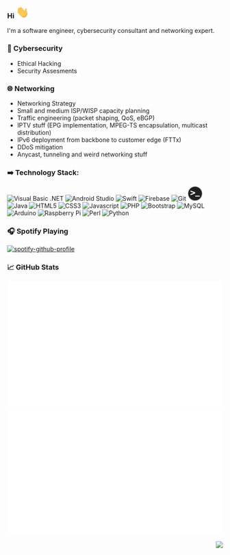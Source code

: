 ### Hi <img src="https://raw.githubusercontent.com/danielcshn/danielcshn/master/icons/wave.gif" width="30px">

I'm a software engineer, cybersecurity consultant and networking expert.
<br/>

### 🚨 Cybersecurity
- Ethical Hacking
- Security Assesments

### 🌐 Networking
- Networking Strategy
- Small and medium ISP/WISP capacity planning
- Traffic engineering (packet shaping, QoS, eBGP)
- IPTV stuff (EPG implementation, MPEG-TS encapsulation, multicast distribution)
- IPv6 deployment from backbone to customer edge (FTTx)
- DDoS mitigation
- Anycast, tunneling and weird networking stuff

### ➡️ Technology Stack:

<div align="left">
<img width="34px" height="34px" alt="Visual Basic .NET" src="https://cdn.jsdelivr.net/gh/devicons/devicon/icons/visualstudio/visualstudio-plain.svg" />
<img width="34px" height="34px" alt="Android Studio" src="https://developer.android.com/studio/images/studio-icon-preview.svg" />
<img width="34px" height="34px" alt="Swift" src="https://cdn.jsdelivr.net/gh/devicons/devicon/icons/swift/swift-original.svg" />
<img width="34px" height="34px" alt="Firebase" src="https://cdn.jsdelivr.net/gh/devicons/devicon/icons/firebase/firebase-plain.svg" />
<img width="34px" height="34px" alt="Git" src="https://cdn.jsdelivr.net/gh/devicons/devicon/icons/git/git-original.svg" />
<img width="34px" height="34px" alt="Terminal" src="https://raw.githubusercontent.com/github/explore/80688e429a7d4ef2fca1e82350fe8e3517d3494d/topics/terminal/terminal.png" />
<img width="34px" height="34px" alt="Java" src="https://cdn.jsdelivr.net/gh/devicons/devicon/icons/java/java-original.svg" />
<img width="34px" height="34px" alt="HTML5" src="https://cdn.jsdelivr.net/gh/devicons/devicon/icons/html5/html5-original.svg" />
<img width="34px" height="34px" alt="CSS3" src="https://cdn.jsdelivr.net/gh/devicons/devicon/icons/css3/css3-original.svg" />
<img width="34px" height="34px" alt="Javascript" src="https://cdn.jsdelivr.net/gh/devicons/devicon/icons/javascript/javascript-original.svg" />
<img width="34px" height="34px" alt="PHP" src="https://cdn.jsdelivr.net/gh/devicons/devicon/icons/php/php-plain.svg" />
<img width="34px" height="34px" alt="Bootstrap" src="https://cdn.jsdelivr.net/gh/devicons/devicon/icons/bootstrap/bootstrap-plain.svg" />
<img width="34px" height="34px" alt="MySQL" src="https://cdn.jsdelivr.net/gh/devicons/devicon/icons/mysql/mysql-original.svg" />
<img width="34px" height="34px" alt="Arduino" src="https://cdn.jsdelivr.net/gh/devicons/devicon/icons/arduino/arduino-original.svg" />
<img width="34px" height="34px" alt="Raspberry Pi" src="https://cdn.jsdelivr.net/gh/devicons/devicon/icons/raspberrypi/raspberrypi-original.svg" />
<img width="34px" height="34px" alt="Perl" src="https://cdn.jsdelivr.net/gh/devicons/devicon/icons/perl/perl-original.svg" />
<img width="34px" height="34px" alt="Python" src="https://cdn.jsdelivr.net/gh/devicons/devicon/icons/python/python-original.svg" />
</div>
 

### 🎧 Spotify Playing

[![spotify-github-profile](https://spotify-github-profile.vercel.app/api/view?uid=kript4&cover_image=true&theme=novatorem&bar_color_cover=true)](https://spotify-github-profile.vercel.app/api/view?uid=kript4&redirect=true)



### 📈 GitHub Stats

![](https://raw.githubusercontent.com/danielcshn/github-stats/master/generated/overview.svg)
![](https://raw.githubusercontent.com/danielcshn/github-stats/master/generated/languages.svg)

<img src="https://komarev.com/ghpvc/?username=danielcshn&color=blue&style=flat-square&label=visitors" align="right" />
